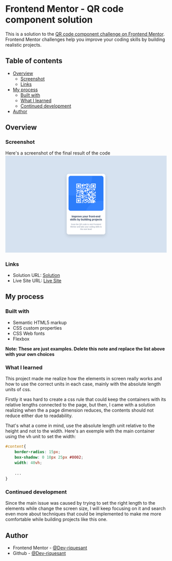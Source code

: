 # Frontend Mentor - QR code component solution

This is a solution to the [QR code component challenge on Frontend Mentor](https://www.frontendmentor.io/challenges/qr-code-component-iux_sIO_H). Frontend Mentor challenges help you improve your coding skills by building realistic projects. 

## Table of contents

- [Overview](#overview)
  - [Screenshot](#screenshot)
  - [Links](#links)
- [My process](#my-process)
  - [Built with](#built-with)
  - [What I learned](#what-i-learned)
  - [Continued development](#continued-development)
- [Author](#author)

## Overview

### Screenshot

Here's a screenshot of the final result of the code
![](./screenshot.png)

### Links
- Solution URL: [Solution](https://github.com/devriquesant/FrontendMentor-Projects/tree/main/Projects/Qr-code-component)
- Live Site URL: [Live Site](https://devriquesant.github.io/FrontendMentor-Projects/Projects/Qr-code-component/)

## My process

### Built with

- Semantic HTML5 markup
- CSS custom properties
- CSS Web fonts
- Flexbox

**Note: These are just examples. Delete this note and replace the list above with your own choices**

### What I learned

This project made me realize how the elements in screen really works and how to use the correct units in each case, mainly with the absolute length units of css.

Firstly it was hard to create a css rule that could keep the containers with its relative lengths connected to the page, but then, I came with a solution realizing when the a page dimension reduces, the contents should not reduce either due to readability.

That's what a come in mind, use the absolute length unit relative to the height and not to the width. Here's an exemple with the main container using the vh unit to set the width:

```css
#content{
    border-radius: 15px;
    box-shadow: 0 10px 25px #0002;
    width: 40vh;

    ...
}
```

### Continued development

Since the main issue was caused by trying to set the right length to the elements while change the screen size, I will keep focusing on it and search even more about techniques that could be implemented to make me more comfortable while building projects like this one.

## Author

- Frontend Mentor - [@Dev-riquesant](https://www.frontendmentor.io/profile/Dev-riquesant)
- Github - [@Dev-riquesant](https://github.com/devriquesant)
